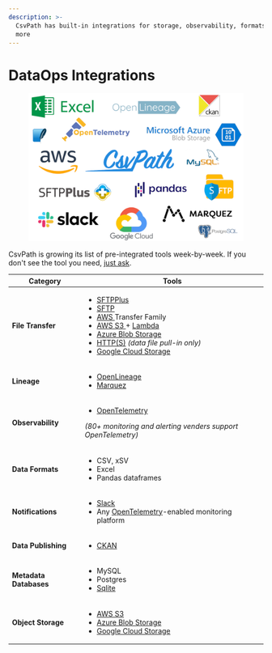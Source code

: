 ```yaml
---
description: >-
  CsvPath has built-in integrations for storage, observability, formats, and
  more
---
```


# DataOps Integrations

<figure><img src="../../.gitbook/assets/integration_logos.png" alt=""><figcaption></figcaption></figure>

CsvPath is growing its list of pre-integrated tools week-by-week. If you don't see the tool you need, [just ask](../a-helping-hand.md).

| Category               | Tools                                                                                                                                                                                                                                                                                                                                                                                                                                                                                                                                                                                                                                                                                                                                                                                                                                                                                              |
| ---------------------- | -------------------------------------------------------------------------------------------------------------------------------------------------------------------------------------------------------------------------------------------------------------------------------------------------------------------------------------------------------------------------------------------------------------------------------------------------------------------------------------------------------------------------------------------------------------------------------------------------------------------------------------------------------------------------------------------------------------------------------------------------------------------------------------------------------------------------------------------------------------------------------------------------- |
| **File Transfer**      | <p></p><ul><li><a href="getting-started-with-csvpath-+-sftpplus/">SFTPPlus</a></li><li><a href="../../topics/how-tos/sending-results-by-sftp.md">SFTP</a></li><li><a href="../../topics/how-tos/csvpath-in-aws-lambda.md">AWS </a>Transfer Family</li><li><a href="../../topics/how-tos/store-source-data-and-or-named-paths-and-or-the-archive-in-aws-s3.md">AWS S3 </a>+ <a href="../../topics/how-tos/csvpath-in-aws-lambda.md">Lambda</a></li><li><a href="../../topics/how-tos/storage-backends/store-source-data-and-or-named-paths-and-or-the-archive-in-azure.md">Azure Blob Storage</a></li><li><a href="../../topics/how-tos/add-a-file-by-https.md">HTTP(S)</a>  <em>(data file pull-in only)</em></li><li><a href="../../topics/how-tos/storage-backend-how-tos/store-source-data-and-or-named-paths-and-or-the-archive-in-google-cloud-storage.md">Google Cloud Storage</a></li></ul> |
| **Lineage**            | <p></p><ul><li><a href="../getting-started-with-csvpath-+-openlineage.md">OpenLineage</a></li><li><a href="https://peppy-sprite-186812.netlify.app/">Marquez</a></li></ul>                                                                                                                                                                                                                                                                                                                                                                                                                                                                                                                                                                                                                                                                                                                         |
| **Observability**      | <p></p><ul><li><a href="../getting-started-with-csvpath-+-opentelemetry.md">OpenTelemetry</a> </li></ul><p><em>(80+ monitoring and alerting venders support OpenTelemetry)</em> </p>                                                                                                                                                                                                                                                                                                                                                                                                                                                                                                                                                                                                                                                                                                               |
| **Data Formats**       | <p></p><ul><li>CSV, xSV</li><li>Excel</li><li>Pandas dataframes</li></ul>                                                                                                                                                                                                                                                                                                                                                                                                                                                                                                                                                                                                                                                                                                                                                                                                                          |
| **Notifications**      | <p></p><ul><li><a href="../../topics/how-tos/setup-notifications-to-slack.md">Slack</a></li><li>Any <a href="../getting-started-with-csvpath-+-opentelemetry.md">OpenTelemetry</a>-enabled monitoring platform </li></ul>                                                                                                                                                                                                                                                                                                                                                                                                                                                                                                                                                                                                                                                                          |
| **Data Publishing**    | <p></p><ul><li><a href="getting-started-with-csvpath-+-ckan.md">CKAN</a></li></ul>                                                                                                                                                                                                                                                                                                                                                                                                                                                                                                                                                                                                                                                                                                                                                                                                                 |
| **Metadata Databases** | <p></p><ul><li>MySQL</li><li>Postgres</li><li><a href="../../topics/how-tos/send-run-events-to-sqlite.md">Sqlite</a></li></ul>                                                                                                                                                                                                                                                                                                                                                                                                                                                                                                                                                                                                                                                                                                                                                                     |
| **Object Storage**     | <p></p><ul><li><a href="../../topics/how-tos/loading-files-from-s3-sftp-or-azure.md">AWS S3</a></li><li><a href="../../topics/how-tos/loading-files-from-s3-sftp-or-azure.md">Azure Blob Storage</a></li><li><a href="../../topics/how-tos/loading-files-from-s3-sftp-or-azure.md">Google Cloud Storage</a></li></ul>                                                                                                                                                                                                                                                                                                                                                                                                                                                                                                                                                                              |



